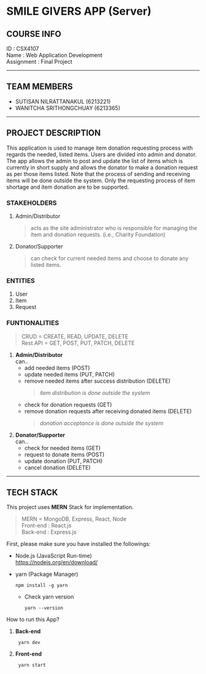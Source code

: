 # SMILE GIVERS APP (Server)

## COURSE INFO
ID : CSX4107 <br />
Name : Web Application Development <br />
Assignment : Final Project

----------------------------------------------------

## TEAM MEMBERS 
- SUTISAN NILRATTANAKUL (6213221) <br />
- WANITCHA SRITHONGCHUAY (6213365) 

----------------------------------------------------

## PROJECT DESCRIPTION
This application is used to manage item donation requesting process with regards the needed, listed items. Users are divided into admin and donator. The app allows the admin to post and update the list of items which is currently in short supply and allows the donator to make a donation request as per those items listed. Note that the process of sending and receiving items will be done outside the system. Only the requesting process of item shortage and item donation are to be supported.

### STAKEHOLDERS
1. Admin/Distributor 
   > acts as the site administrator who is responsible for managing the item and donation requests. (i.e., Charity Foundation)
2. Donator/Supporter
   > can check for current needed items and choose to donate any listed items.

### ENTITIES
1. User
2. Item
3. Request

### FUNTIONALITIES
> CRUD = CREATE, READ, UPDATE, DELETE <br />
> Rest API = GET, POST, PUT, PATCH, DELETE
1. **Admin/Distributor** <br />
   can..
   - add needed items (POST)
   - update needed items (PUT, PATCH)
   - remove needed items after success distribution (DELETE) <br />
     > *item distribution is done outside the system*
   - check for donation requests (GET)
   - remove donation requests after receiving donated items (DELETE) 
     > *donation acceptance is done outside the system*
2. **Donator/Supporter** <br />
   can..
   - check for needed items (GET)
   - request to donate items (POST)
   - update donation (PUT, PATCH)
   - cancel donation (DELETE)

----------------------------------------------------

## TECH STACK
This project uses **MERN** Stack for implementation.
> MERN = MongoDB, Express, React, Node <br />
> Front-end : React.js <br />
> Back-end : Express.js

First, please make sure you have installed the followings:
- Node.js (JavaScript Run-time) <br />
  https://nodejs.org/en/download/
  
- yarn (Package Manager)
  ```
  npm install -g yarn
  ```
  - Check yarn version
    ```
    yarn --version
    ```

How to run this App?
1. **Back-end**
   ```
    yarn dev
    ```
2. **Front-end**
   ```
    yarn start
    ```
